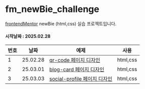 # fm_newBie_challenge

[frontendMentor](https://www.frontendmentor.io/) newBie (html,css) 실습 프로젝트입니다.

#### 시작날짜 : 2025.02.28

| 번호 | 날짜 | 예제 | 사용 | 
|------|------------------|----------------|----------------|
| 1 | 25.02.28 | [qr-code 페이지 디자인](https://github.com/0000yuyu/fm_newBie_challenge/tree/qr-code) | html,css
| 2 | 25.03.01 | [blog-card 페이지 디자인](https://github.com/0000yuyu/fm_newBie_challenge/tree/blog-card) | html,css
| 3 | 25.03.03 | [social-profile 페이지 디자인](https://github.com/0000yuyu/fm_newBie_challenge/tree/social-profile) | html,css
